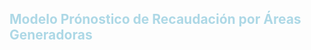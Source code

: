 
<h2> <strong> <span style="color: lightblue"> Modelo Prónostico de Recaudación por Áreas Generadoras
</span>
</strong>
</h2>
